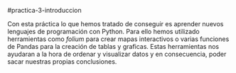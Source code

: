 #practica-3-introduccion

Con esta práctica lo que hemos tratado de conseguir es aprender nuevos lenguajes de programación con Python. 
Para ello hemos utilizado herramientas como *folium* para crear mapas interactivos o varias funciones de Pandas para la creación de tablas y graficas.
Estas herramientas nos ayudaran a la hora de ordenar y visualizar datos y en consecuencia, poder sacar nuestras propias conclusiones. 
